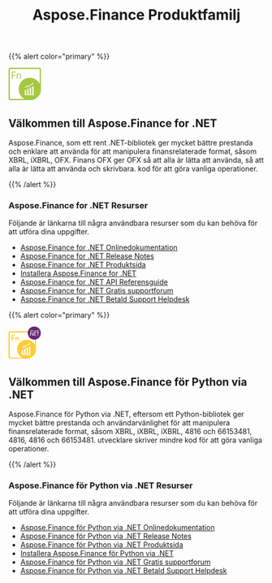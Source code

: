 ﻿---
title: Aspose.Finance Produktfamilj
keywords:
  - finance
  - xbrl
  - ixbrl
  - ofx
  - .net
  - dotnet
description: C# Finance API eller biblioteket ger mycket bättre prestanda och användarvänlighet för att manipulera finansrelaterade format, som XBRL, iXBRL, OFX.
type: docs
weight: 10
url: /sv/
---
{{% alert color="primary" %}}

<img src="home_1.png" style="width:64px;height:64px;" alt="Aspose.Finance for .NET Product Logo" />

<h2>Välkommen till Aspose.Finance for .NET</h2>

Aspose.Finance, som ett rent .NET-bibliotek ger mycket bättre prestanda och enklare att använda för att manipulera finansrelaterade format, såsom XBRL, iXBRL, OFX. Finans OFX ger OFX så att alla är lätta att använda, så att alla är lätta att använda och skrivbara. kod för att göra vanliga operationer.

{{% /alert %}}

<h3>Aspose.Finance for .NET Resurser</h3>

Följande är länkarna till några användbara resurser som du kan behöva för att utföra dina uppgifter.

- [Aspose.Finance for .NET Onlinedokumentation](/finance/sv/net/)
- [Aspose.Finance for .NET Release Notes](/finance/sv/net/release-notes/)
- [Aspose.Finance for .NET Produktsida](https://products.aspose.com/finance/net)
- [Installera Aspose.Finance for .NET](/finance/sv/net/installation/)
- [Aspose.Finance for .NET API Referensguide](https://reference.aspose.com/finance/net)
- [Aspose.Finance for .NET Gratis supportforum](https://forum.aspose.com/c/finance)
- [Aspose.Finance for .NET Betald Support Helpdesk](https://helpdesk.aspose.com/)

{{% alert color="primary" %}}

<img src="home_2.png" style="width:64px;height:64px;" alt="Aspose.Finance for Python via .NET Product Logo" />

<h2>Välkommen till Aspose.Finance för Python via .NET</h2>

Aspose.Finance för Python via .NET, eftersom ett Python-bibliotek ger mycket bättre prestanda och användarvänlighet för att manipulera finansrelaterade format, såsom XBRL, iXBRL, iXBRL, 4816 och 66153481, 4816, 4816 och 66153481. utvecklare skriver mindre kod för att göra vanliga operationer.

{{% /alert %}}

<h3>Aspose.Finance för Python via .NET Resurser</h3>

Följande är länkarna till några användbara resurser som du kan behöva för att utföra dina uppgifter.

- [Aspose.Finance för Python via .NET Onlinedokumentation](/finance/sv/python-net/)
- [Aspose.Finance för Python via .NET Release Notes](/finance/sv/python-net/release-notes/)
- [Aspose.Finance för Python via .NET Produktsida](https://products.aspose.com/finance/python-net)
- [Installera Aspose.Finance för Python via .NET](/finance/sv/python-net/installation/)
- [Aspose.Finance för Python via .NET Gratis supportforum](https://forum.aspose.com/c/finance)
- [Aspose.Finance för Python via .NET Betald Support Helpdesk](https://helpdesk.aspose.com/)
